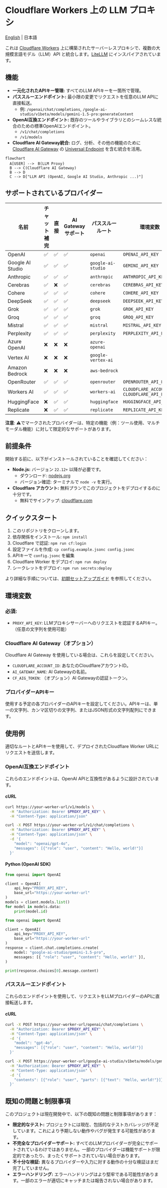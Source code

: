 # Cloudflare Workers 上の LLM プロキシ

[English](README.md) | 日本語

これは [Cloudflare Workers](https://www.cloudflare.com/developer-platform/products/workers/) 上に構築されたサーバーレスプロキシで、複数の大規模言語モデル（LLM）API と統合します。[LiteLLM](https://github.com/BerriAI/litellm) にインスパイアされています。

## 機能

- **一元化されたAPIキー管理:** すべてのLLM APIキーを一箇所で管理。
- **パススルーエンドポイント:** 最小限の変更でリクエストを任意のLLM APIに直接転送。
  - 例: `/openai/chat/completions`, `/google-ai-studio/v1beta/models/gemini-1.5-pro:generateContent`
- **OpenAI互換エンドポイント:** 既存のツールやライブラリとのシームレスな統合のための標準OpenAIエンドポイント。
  - `/v1/chat/completions`
  - `/v1/models`
- **Cloudflare AI Gateway統合:** ログ、分析、その他の機能のために [Cloudflare AI Gateway](https://www.cloudflare.com/developer-platform/products/ai-gateway/) の [Universal Endpoint](https://developers.cloudflare.com/ai-gateway/providers/universal/) を含む統合を活用。

```mermaid
flowchart
  A[USER] -->　B(LLM Proxy)
  B --> C(Cloudflare AI Gateway)
  B --> D
  C --> D["LLM API (OpenAI, Google AI Studio, Anthropic ...)"]
```

## サポートされているプロバイダー

| 名前             | チャット補完 | 直接 | AI Gateway サポート | パススルールート   | 環境変数                                     |
| ---------------- | ------------ | ---- | ------------------- | ------------------ | -------------------------------------------- |
| OpenAI           | ✅           | ✅   | ✅                  | `openai`           | `OPENAI_API_KEY`                             |
| Google AI Studio | ✅           | ✅   | ✅                  | `google-ai-studio` | `GEMINI_API_KEY`                             |
| Anthropic        | ✅           | ✅   | ✅                  | `anthropic`        | `ANTHROPIC_API_KEY`                          |
| Cerebras         | ✅           | ❌   | ✅                  | `cerebras`         | `CEREBRAS_API_KEY`                           |
| Cohere           | ✅           | ✅   | ✅                  | `cohere`           | `COHERE_API_KEY`                             |
| DeepSeek         | ✅           | ✅   | ✅                  | `deepseek`         | `DEEPSEEK_API_KEY`                           |
| Grok             | ✅           | ✅   | ✅                  | `grok`             | `GROK_API_KEY`                               |
| Groq             | ✅           | ✅   | ✅                  | `groq`             | `GROQ_API_KEY`                               |
| Mistral          | ✅           | ✅   | ✅                  | `mistral`          | `MISTRAL_API_KEY`                            |
| Perplexity       | ✅           | ✅   | ✅                  | `perplexity`       | `PERPLEXITY_API_KEY`                         |
| Azure OpenAI     | ❌           | ❌   | ❌                  | `azure-openai`     |                                              |
| Vertex AI        | ❌           | ❌   | ❌                  | `google-vertex-ai` |                                              |
| Amazon Bedrock   | ❌           | ❌   | ❌                  | `aws-bedrock`      |                                              |
| OpenRouter       | ✅           | ✅   | ✅                  | `openrouter`       | `OPENROUTER_API_KEY`                         |
| Workers AI       | ✅           | ✅   | ✅                  | `workers-ai`       | `CLOUDFLARE_ACCOUNT_ID` `CLOUDFLARE_API_KEY` |
| HuggingFace      | ❌           | ✅   | ✅                  | `huggingface`      | `HUGGINGFACE_API_KEY`                        |
| Replicate        | ❌           | ✅   | ✅                  | `replicate`        | `REPLICATE_API_KEY`                          |

**注意**: ⚠️でマークされたプロバイダーは、特定の機能（例：ツール使用、マルチモーダル機能）に対して限定的なサポートがあります。

## 前提条件

開始する前に、以下がインストールされていることを確認してください：

- **Node.js:** バージョン `22.12+` 以降が必要です。
  - ダウンロード: [nodejs.org](https://nodejs.org/)
  - バージョン確認: ターミナルで `node -v` を実行。
- **Cloudflare アカウント:** 無料プランでこのプロジェクトをデプロイするのに十分です。
  - 無料でサインアップ: [cloudflare.com](https://www.cloudflare.com/)

## クイックスタート

1. このリポジトリをクローンします。
2. 依存関係をインストール: `npm install`
3. Cloudflare で認証: `npm run cf:login`
4. 設定ファイルを作成: `cp config.example.jsonc config.jsonc`
5. APIキーで `config.jsonc` を編集
6. Cloudflare Worker をデプロイ: `npm run deploy`
7. シークレットをデプロイ: `npm run secrets:deploy`

より詳細な手順については、[初期セットアップガイド](docs/initial-setup_ja.md) を参照してください。

## 環境変数

### 必須:

- `PROXY_API_KEY`: LLMプロキシサーバーへのリクエストを認証するAPIキー。（任意の文字列を使用可能）

### Cloudflare AI Gateway（オプション）

Cloudflare AI Gateway を使用している場合は、これらを設定してください。

- `CLOUDFLARE_ACCOUNT_ID`: あなたのCloudflareアカウントID。
- `AI_GATEWAY_NAME`: AI Gatewayの名前。
- `CF_AIG_TOKEN`: （オプション）AI Gatewayの認証トークン。

### プロバイダーAPIキー

使用する予定の各プロバイダーのAPIキーを設定してください。APIキーは、単一の文字列、カンマ区切りの文字列、またはJSON形式の文字列配列にできます。

## 使用例

適切なルートとAPIキーを使用して、デプロイされたCloudflare Worker URLにリクエストを送信します。

### OpenAI互換エンドポイント

これらのエンドポイントは、OpenAI APIと互換性があるように設計されています。

#### cURL

```bash
curl https://your-worker-url/v1/models \
  -H "Authorization: Bearer $PROXY_API_KEY" \
  -H "Content-Type: application/json"
```

```bash
curl -X POST https://your-worker-url/v1/chat/completions \
  -H "Authorization: Bearer $PROXY_API_KEY" \
  -H "Content-Type: application/json" \
  -d '{
    "model": "openai/gpt-4o",
    "messages": [{"role": "user", "content": "Hello, world!"}]
  }'
```

#### Python (OpenAI SDK)

```Python
from openai import OpenAI

client = OpenAI(
    api_key="PROXY_API_KEY",
    base_url="https://your-worker-url"
)
models = client.models.list()
for model in models.data:
    print(model.id)
```

```python
from openai import OpenAI

client = OpenAI(
    api_key="PROXY_API_KEY",
    base_url="https://your-worker-url"
)
response = client.chat.completions.create(
    model: "google-ai-studio/gemini-1.5-pro",
    messages: [{ "role": "user", "content": "Hello, world!" }],
)

print(response.choices[0].message.content)
```

### パススルーエンドポイント

これらのエンドポイントを使用して、リクエストをLLMプロバイダーのAPIに直接転送します。

#### cURL

```bash
curl -X POST https://your-worker-url/openai/chat/completions \
  -H "Authorization: Bearer $PROXY_API_KEY" \
  -H "Content-Type: application/json" \
  -d '{
    "model": "gpt-4o",
    "messages": [{"role": "user", "content": "Hello, world!"}]
  }'
```

```bash
curl -X POST https://your-worker-url/google-ai-studio/v1beta/models/gemini-1.5-pro:generateContent \
  -H "Authorization: Bearer $PROXY_API_KEY" \
  -H "Content-Type: application/json" \
  -d '{
    "contents": [{"role": "user", "parts": [{"text": "Hello, world!"}]}]
  }'
```

## 既知の問題と制限事項

このプロジェクトは現在開発中で、以下の既知の問題と制限事項があります：

- **限定的なテスト:** プロジェクトには現在、包括的なテストカバレッジが不足しています。これにより予期しない動作やバグが発生する可能性があります。
- **不完全なプロバイダーサポート:** すべてのLLMプロバイダーが完全にサポートされているわけではありません。一部のプロバイダーは機能サポートが限定的であったり、まったくサポートされていない場合があります。
- **不十分な検証:** 異なるプロバイダーや入力に対する動作の十分な検証はまだ完了していません。
- **エラーハンドリング:** エラーハンドリングはより堅牢である可能性があります。一部のエラーが適切にキャッチまたは報告されない場合があります。
